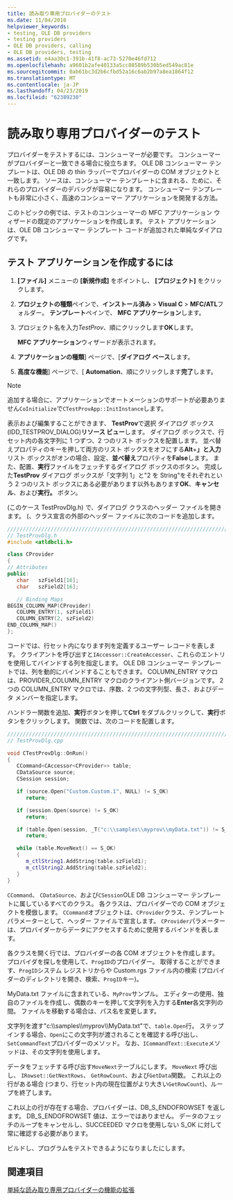 ```yaml
---
title: 読み取り専用プロバイダーのテスト
ms.date: 11/04/2016
helpviewer_keywords:
- testing, OLE DB providers
- testing providers
- OLE DB providers, calling
- OLE DB providers, testing
ms.assetid: e4aa30c1-391b-41f8-ac73-5270e46fd712
ms.openlocfilehash: a9601b2afe40133a5cc88589b530b5ed549ac81e
ms.sourcegitcommit: 0ab61bc3d2b6cfbd52a16c6ab2b97a8ea1864f12
ms.translationtype: MT
ms.contentlocale: ja-JP
ms.lasthandoff: 04/23/2019
ms.locfileid: "62389230"
---
```

# <a name="testing-the-read-only-provider"></a>読み取り専用プロバイダーのテスト

プロバイダーをテストするには、コンシューマーが必要です。 コンシューマーがプロバイダーと一致できる場合に役立ちます。 OLE DB コンシューマー テンプレートは、OLE DB の thin ラッパーでプロバイダーの COM オブジェクトと一致します。 ソースは、コンシューマー テンプレートに含まれる、ために、それらのプロバイダーのデバッグが容易になります。 コンシューマー テンプレートも非常に小さく、高速のコンシューマー アプリケーションを開発する方法。

このトピックの例では、テストのコンシューマーの MFC アプリケーション ウィザードの既定のアプリケーションを作成します。 テスト アプリケーションは、OLE DB コンシューマー テンプレート コードが追加された単純なダイアログです。

## <a name="to-create-the-test-application"></a>テスト アプリケーションを作成するには

1. **[ファイル]** メニューの **[新規作成]** をポイントし、 **[プロジェクト]** をクリックします。

1. **プロジェクトの種類**ペインで、**インストール済み** > **Visual C** > **MFC/ATL**フォルダー。 **テンプレート**ペインで、 **MFC アプリケーション**します。

1. プロジェクト名を入力*TestProv*、順にクリックします**OK**します。

   **MFC アプリケーション**ウィザードが表示されます。

1. **アプリケーションの種類**] ページで、[**ダイアログ ベース**します。

1. **高度な機能**] ページで、[ **Automation**、順にクリックします**完了**します。

> [!NOTE]
> 追加する場合に、アプリケーションでオートメーションのサポートが必要ありません`CoInitialize`で`CTestProvApp::InitInstance`します。

表示および編集することができます、 **TestProv**で選択 ダイアログ ボックス (IDD_TESTPROV_DIALOG)**リソース ビュー**します。 ダイアログ ボックスで、行セット内の各文字列に 1 つずつ、2 つのリスト ボックスを配置します。 並べ替えプロパティのキーを押して両方のリスト ボックスをオフにする**Alt**+**」と入力**リスト ボックスがオンの場合、設定、**並べ替え**プロパティを**False**します。 また、配置、**実行**ファイルをフェッチするダイアログ ボックスのボタン。 完成した**TestProv**  ダイアログ ボックスが「文字列 1」と"2 を String"をそれぞれという 2 つのリスト ボックスにある必要があります以外もあります**OK**、**キャンセル**、および**実行。** ボタン。

(このケース TestProvDlg.h) で、ダイアログ クラスのヘッダー ファイルを開きます。 (、クラス宣言の外部のヘッダー ファイルに次のコードを追加します。

```cpp
////////////////////////////////////////////////////////////////////////
// TestProvDlg.h
#include <atldbcli.h>  

class CProvider
{
// Attributes
public:
   char   szField1[16];
   char   szField2[16];

   // Binding Maps
BEGIN_COLUMN_MAP(CProvider)
   COLUMN_ENTRY(1, szField1)
   COLUMN_ENTRY(2, szField2)
END_COLUMN_MAP()
};
```

コードでは、行セット内になります列を定義するユーザー レコードを表します。 クライアントを呼び出すと`IAccessor::CreateAccessor`、これらのエントリを使用してバインドする列を指定します。 OLE DB コンシューマー テンプレートでは、列を動的にバインドすることもできます。 COLUMN_ENTRY マクロは、PROVIDER_COLUMN_ENTRY マクロのクライアント側バージョンです。 2 つの COLUMN_ENTRY マクロでは、序数、2 つの文字列型、長さ、およびデータ メンバーを指定します。

ハンドラー関数を追加、**実行**ボタンを押して**Ctrl**  をダブルクリックして、**実行**ボタンをクリックします。 関数では、次のコードを配置します。

```cpp
///////////////////////////////////////////////////////////////////////
// TestProvDlg.cpp

void CTestProvDlg::OnRun()
{
   CCommand<CAccessor<CProvider>> table;
   CDataSource source;
   CSession session;

   if (source.Open("Custom.Custom.1", NULL) != S_OK)
      return;

   if (session.Open(source) != S_OK)
      return;

   if (table.Open(session, _T("c:\\samples\\myprov\\myData.txt")) != S_OK)
      return;

   while (table.MoveNext() == S_OK)
   {
      m_ctlString1.AddString(table.szField1);
      m_ctlString2.AddString(table.szField2);
   }
}
```

`CCommand`、 `CDataSource`、および`CSession`OLE DB コンシューマー テンプレートに属しているすべてのクラス。 各クラスは、プロバイダーでの COM オブジェクトを模倣します。 `CCommand`オブジェクトは、`CProvider`クラス、テンプレート パラメーターとして、ヘッダー ファイルで宣言します。 `CProvider`パラメーターは、プロバイダーからデータにアクセスするために使用するバインドを表します。 

各クラスを開く行では、プロバイダーの各 COM オブジェクトを作成します。 プロバイダを探しを使用して、`ProgID`のプロバイダー。 取得することができます、`ProgID`システム レジストリからや Custom.rgs ファイル内の検索 (プロバイダーのディレクトリを開き、検索、`ProgID`キー)。

MyData.txt ファイルに含まれている、`MyProv`サンプル。 エディターの使用、独自のファイルを作成し、偶数のキーを押して文字列を入力する**Enter**各文字列の間。 ファイルを移動する場合は、パス名を変更します。

文字列を渡す"c:\\\samples\\\myprov\\\MyData.txt"で、`table.Open`行。 ステップ インする場合、`Open`にこの文字列が渡されることを確認する呼び出し、`SetCommandText`プロバイダーのメソッド。 なお、`ICommandText::Execute`メソッドは、その文字列を使用します。

データをフェッチする呼び出す`MoveNext`テーブルにします。 `MoveNext` 呼び出し、 `IRowset::GetNextRows`、 `GetRowCount`、および`GetData`関数。 これ以上の行がある場合 (つまり、行セット内の現在位置がより大きい`GetRowCount`)、ループを終了します。

これ以上の行が存在する場合、プロバイダーは、DB_S_ENDOFROWSET を返します。 DB_S_ENDOFROWSET 値は、エラーではありません。 データのフェッチのループをキャンセルし、SUCCEEDED マクロを使用しない S_OK に対して常に確認する必要があります。

ビルドし、プログラムをテストできるようになりましたにします。

## <a name="see-also"></a>関連項目

[単純な読み取り専用プロバイダーの機能の拡張](../../data/oledb/enhancing-the-simple-read-only-provider.md)